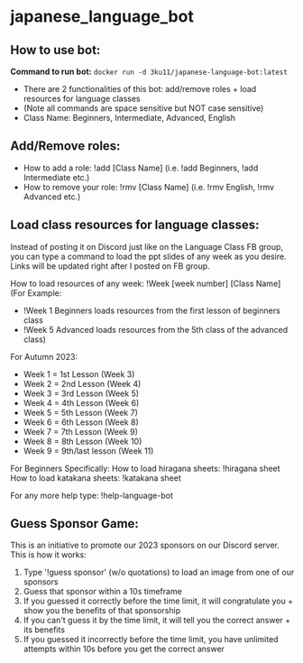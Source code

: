 # japanese_language_bot
<h2>How to use bot: </h2>

<b>Command to run bot:</b> `docker run -d 3ku11/japanese-language-bot:latest`

- There are 2 functionalities of this bot: add/remove roles + load resources for language classes
- (Note all commands are space sensitive but NOT case sensitive)
- Class Name: Beginners, Intermediate, Advanced, English

Add/Remove roles:
----------------------------------------------------------------------------------------------------------
- How to add a role: !add [Class Name] (i.e. !add Beginners, !add Intermediate etc.) 
- How to remove your role: !rmv [Class Name] (i.e. !rmv English, !rmv Advanced etc.) 

Load class resources for language classes:
----------------------------------------------------------------------------------------------------------
Instead of posting it on Discord just like on the Language Class FB group, you can type a command to load the ppt slides of any week as you desire. Links will be updated right after I posted on FB group.

How to load resources of any week: !Week [week number] [Class Name]
(For Example:
 - !Week 1 Beginners loads resources from the first lesson of beginners class 
 - !Week 5 Advanced loads resources from the 5th class of the advanced class)

For Autumn 2023:
- Week 1 = 1st Lesson (Week 3)
- Week 2 = 2nd Lesson (Week 4)
- Week 3 = 3rd Lesson (Week 5)
- Week 4 = 4th Lesson (Week 6)
- Week 5 = 5th Lesson (Week 7)
- Week 6 = 6th Lesson (Week 8)
- Week 7 = 7th Lesson (Week 9)
- Week 8 = 8th Lesson (Week 10)
- Week 9 = 9th/last lesson (Week 11)

For Beginners Specifically: 
How to load hiragana sheets: !hiragana sheet
How to load katakana sheets: !katakana sheet

For any more help type: !help-language-bot 

Guess Sponsor Game:
----------------------------------------------------------------------------------------------------------
This is an initiative to promote our 2023 sponsors on our Discord server. This is how it works:

1. Type '!guess sponsor' (w/o quotations) to load an image from one of our sponsors
2. Guess that sponsor within a 10s timeframe
3. If you guessed it correctly before the time limit, it will congratulate you + show you the benefits of that sponsorship
4. If you can't guess it by the time limit, it will tell you the correct answer + its benefits
5. If you guessed it incorrectly before the time limit, you have unlimited attempts within 10s before you get the correct answer
